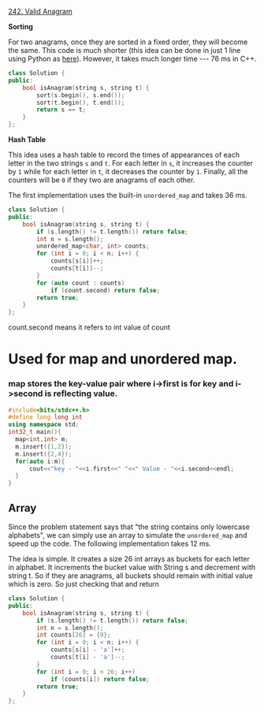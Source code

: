 [242. Valid Anagram](https://leetcode.com/problems/valid-anagram)

**Sorting**

For two anagrams, once they are sorted in a fixed order, they will become the same. This code is much shorter (this idea can be done in just 1 line using Python as [here](https://leetcode.com/discuss/49372/python-1-line-solution-88ms)). However, it takes much longer time --- 76 ms in C++.

```cpp
class Solution {
public:
    bool isAnagram(string s, string t) { 
        sort(s.begin(), s.end());
        sort(t.begin(), t.end());
        return s == t; 
    }
};
```


**Hash Table**

This idea uses a hash table to record the times of appearances of each letter in the two strings `s` and `t`. For each letter in `s`, it increases the counter by `1` while for each letter in `t`, it decreases the counter by `1`. Finally, all the counters will be `0` if they two are anagrams of each other.

The first implementation uses the built-in `unordered_map` and takes 36 ms.

```cpp
class Solution {
public:
    bool isAnagram(string s, string t) {
        if (s.length() != t.length()) return false;
        int n = s.length();
        unordered_map<char, int> counts;
        for (int i = 0; i < n; i++) {
            counts[s[i]]++;
            counts[t[i]]--;
        }
        for (auto count : counts)
            if (count.second) return false;
        return true;
    }
};
```

count.second means it refers to int value of count 
# Used for map and unordered map.

### map stores the key-value pair where i->first is for key and i->second is reflecting value.

```cpp
#include<bits/stdc++.h>
#define long long int
using namespace std;
int32_t main(){
  map<int,int> m;
  m.insert({1,2});
  m.insert({2,4});
  for(auto i:m){
      cout<<"key - "<<i.first<<" "<<" Value - "<<i.second<<endl;
  }
}
```


## Array 
Since the problem statement says that "the string contains only lowercase alphabets", we can simply use an array to simulate the `unordered_map` and speed up the code. The following implementation takes 12 ms.

The idea is simple. It creates a size 26 int arrays as buckets for each letter in alphabet. It increments the bucket value with String s and decrement with string t. So if they are anagrams, all buckets should remain with initial value which is zero. So just checking that and return

```cpp
class Solution {
public:
    bool isAnagram(string s, string t) {
        if (s.length() != t.length()) return false;
        int n = s.length();
        int counts[26] = {0};
        for (int i = 0; i < n; i++) { 
            counts[s[i] - 'a']++;
            counts[t[i] - 'a']--;
        }
        for (int i = 0; i < 26; i++)
            if (counts[i]) return false;
        return true;
    }
};
```

